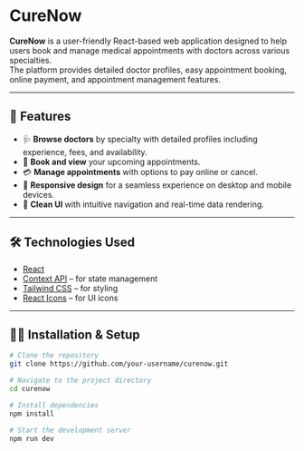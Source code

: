 # CureNow

**CureNow** is a user-friendly React-based web application designed to help users book and manage medical appointments with doctors across various specialties.  
The platform provides detailed doctor profiles, easy appointment booking, online payment, and appointment management features.

---

## 🚀 Features

- 🩺 **Browse doctors** by specialty with detailed profiles including experience, fees, and availability.  
- 📅 **Book and view** your upcoming appointments.  
- 💳 **Manage appointments** with options to pay online or cancel.  
- 📱 **Responsive design** for a seamless experience on desktop and mobile devices.  
- 🎨 **Clean UI** with intuitive navigation and real-time data rendering.

---

## 🛠️ Technologies Used

- [React](https://reactjs.org/)  
- [Context API](https://reactjs.org/docs/context.html) – for state management  
- [Tailwind CSS](https://tailwindcss.com/) – for styling  
- [React Icons](https://react-icons.github.io/react-icons/) – for UI icons

---

## 🧑‍💻 Installation & Setup

```bash
# Clone the repository
git clone https://github.com/your-username/curenow.git

# Navigate to the project directory
cd curenow

# Install dependencies
npm install

# Start the development server
npm run dev

